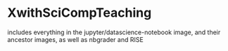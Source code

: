 # XwithSciCompTeaching

includes everything in the jupyter/datascience-notebook image, and their ancestor images, as well as nbgrader and RISE